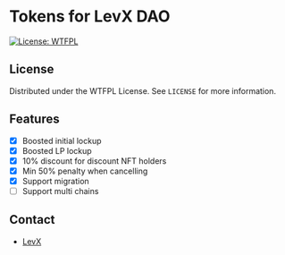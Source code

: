 # Tokens for LevX DAO

[![License: WTFPL](http://www.wtfpl.net/wp-content/uploads/2012/12/wtfpl-badge-3.png)](http://www.wtfpl.net/)

## License

Distributed under the WTFPL License. See `LICENSE` for more information.

## Features

- [x] Boosted initial lockup
- [x] Boosted LP lockup
- [x] 10% discount for discount NFT holders
- [x] Min 50% penalty when cancelling
- [x] Support migration
- [ ] Support multi chains

## Contact

* [LevX](https://twitter.com/LevxApp/)
